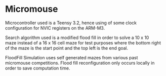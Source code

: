 # Micromouse
Microcontroller used is a Teensy 3.2, hence using of some clock configuration for NVIC registers on the ARM-M3.

Search algorithm used is a modified flood fill in order to solve a 10 x 10 maze instead of a 16 x 16 cell maze for test purposes
where the bottom right of the maze is the start point and the top left is the end goal.

FloodFill Simulation uses self generated mazes from various past micromouse competitions.
Flood fill reconfiguration only occurs locally in order to save computation time.
